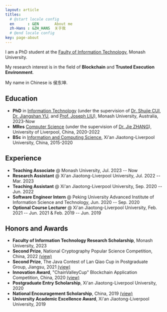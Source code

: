```yaml
---
layout: article
titles:
  # @start locale config
  en      : &EN       About me
  zh-Hans : &ZH_HANS  关于我
  # @end locale config
key: page-about
---
```


I am a PhD student  at the [Faulty of Information Technology](https://www.monash.edu/it), Monash University.

My research interest is in the field of **Blockchain** and **Trusted Execution Environment**. 

My name in Chinese is 侯东坤.


## Education

- **PhD** in [Information Technology](https://www.monash.edu/it) (under the supervision of [Dr. Shujie CUI](https://shujiecui.github.io/), [Dr. Jiangshan YU](https://www.jiangshanyu.com/), and [Prof. Joseph LIU](http://users.monash.edu.au/~kailiu/)), Monash University, Australia, 2023-Now
- **MRes** [Computer Science](https://www.xjtlu.edu.cn/en/study/masters/mres-computer-science) (under the supervision of [Dr. Jie ZHANG](https://www.xjtlu.edu.cn/en/departments/academic-departments/communications-and-networking/staff/jie-zhang01)), University of Liverpool, China, 2020-2022
- **BSc** in [Information and Computing Science](https://www.xjtlu.edu.cn/en/study/undergraduate/information-and-computing-science), Xi'an Jiaotong-Liverpool University, China, 2015-2020

## Experience

- **Teaching Associate** @ Monash University, Jul. 2023 -- Now
- **Research Assistant** @ Xi'an Jiaotong-Liverpool University, Jul. 2022 -- Mar. 2023
- **Teaching Assistant** @ Xi'an Jiaotong-Liverpool University, Sep. 2020 -- Jun. 2022
- **Software Engineer Intern** @ Peking University Advanced Institute of Information Science and Technology, Jun. 2020 -- Sep. 2020
- **Optional Course Lecturer** @ Xi'an Jiaotong-Liverpool University, Feb. 2021 -- Jun. 2021 & Feb. 2019 -- Jun. 2019

## Honors and Awards

- **Faculty of Information Technology Research Scholarship**, Monash University, 2023
- **Second Prize**, National Cryptography Popular Science Competition, China, 2022 [(view)](https://hdk-certificate.oss-cn-beijing.aliyuncs.com/Cryptography%20Popular%20Science%20Competition.pdf)
- **Second Prize**, The Java Contest of Lan Qiao Cup in Postgraduate Group, Jiangsu, 2021 [(view)](https://hdk-certificate.oss-cn-beijing.aliyuncs.com/lanqiao.pdf)
- **Innovation Award**, "ChainValleyCup" Blockchain Application Competition, China, 2020 [(view)](https://hdk-certificate.oss-cn-beijing.aliyuncs.com/ChainValleyCup.pdf)
- **Postgraduate Entry Scholarship**, Xi'an Jiaotong-Liverpool University, 2020
- **National Encouragement Scholarship**, China, 2019 [(view)](https://hdk-certificate.oss-cn-beijing.aliyuncs.com/Encouragement%20Scholarship.pdf)
- **University Academic Excellence Award**, Xi'an Jiaotong-Liverpool University, 2019

